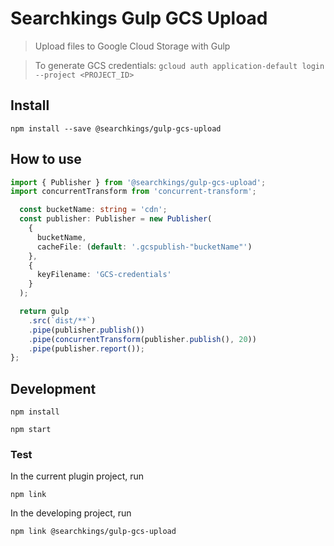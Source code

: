 # Searchkings Gulp GCS Upload

> Upload files to Google Cloud Storage with Gulp

>  To generate GCS credentials: `gcloud auth application-default login --project <PROJECT_ID>`

## Install

```shell
npm install --save @searchkings/gulp-gcs-upload
```

## How to use

```ts
import { Publisher } from '@searchkings/gulp-gcs-upload';
import concurrentTransform from 'concurrent-transform';

  const bucketName: string = 'cdn';
  const publisher: Publisher = new Publisher(
    {
      bucketName,
      cacheFile: (default: '.gcspublish-"bucketName"')
    },
    {
      keyFilename: 'GCS-credentials'
    }
  );

  return gulp
    .src(`dist/**`)
    .pipe(publisher.publish())
    .pipe(concurrentTransform(publisher.publish(), 20))
    .pipe(publisher.report());
};

```

## Development

```shell
npm install
```

```shell
npm start
```

### Test

In the current plugin project, run
```shell
npm link
```

In the developing project, run
```shell
npm link @searchkings/gulp-gcs-upload
```
